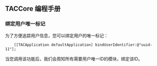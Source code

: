 ## TACCore 编程手册


### 绑定用户唯一标记

为了方便追踪用户信息，您可以绑定用户的唯一标记：
 
~~~
    [[TACApplication defaultApplication] bindUserIdentifier:@"uuid-11"];
~~~

当您调用该功能后，我们会周知所有需要用户唯一ID的模块，绑定该ID。
